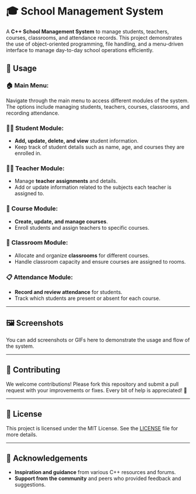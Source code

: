 # 🎓 School Management System

A **C++ School Management System** to manage students, teachers, courses, classrooms, and attendance records. This project demonstrates the use of object-oriented programming, file handling, and a menu-driven interface to manage day-to-day school operations efficiently.

## 📖 Usage

### 🏠 Main Menu:
Navigate through the main menu to access different modules of the system. The options include managing students, teachers, courses, classrooms, and recording attendance.

### 👨‍🎓 Student Module:
- **Add, update, delete, and view** student information.
- Keep track of student details such as name, age, and courses they are enrolled in.

### 👩‍🏫 Teacher Module:
- Manage **teacher assignments** and details.
- Add or update information related to the subjects each teacher is assigned to.

### 📘 Course Module:
- **Create, update, and manage courses**.
- Enroll students and assign teachers to specific courses.

### 🏫 Classroom Module:
- Allocate and organize **classrooms** for different courses.
- Handle classroom capacity and ensure courses are assigned to rooms.

### 📋 Attendance Module:
- **Record and review attendance** for students.
- Track which students are present or absent for each course.

---

## 🖼️ Screenshots
You can add screenshots or GIFs here to demonstrate the usage and flow of the system.

---

## 🤝 Contributing

We welcome contributions! Please fork this repository and submit a pull request with your improvements or fixes. Every bit of help is appreciated! 🙌

---

## 📝 License

This project is licensed under the MIT License. See the [LICENSE](LICENSE) file for more details.

---

## 🙏 Acknowledgements

- **Inspiration and guidance** from various C++ resources and forums.
- **Support from the community** and peers who provided feedback and suggestions.
